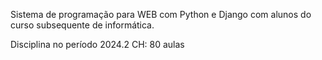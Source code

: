 Sistema de programação para WEB com Python e Django com alunos do curso subsequente de informática.


Disciplina no período 2024.2
CH: 80 aulas
